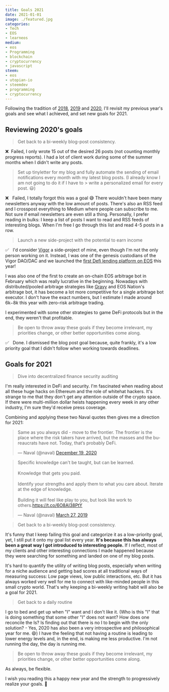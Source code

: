```yaml
---
title: Goals 2021
date: 2021-01-01
image: ./featured.jpg
categories:
- Tech
- EOS
- learneos
medium:
- eos
- Programming
- blockchain
- cryptocurrency
- javascript
steem:
- eos
- utopian-io
- steemdev
- programming
- cryptocurrency
---
```



Following the tradition of [2018](/goals-2018), [2019](/goals-2019) and [2020](/goals-2020), I'll revisit my previous year's goals and see what I achieved, and set new goals for 2021.

## Reviewing 2020's goals

> Get back to a bi-weekly blog-post consistency.

❌  &nbsp;Failed, I only wrote 15 out of the desired 26 posts (not counting monthly progress reports). I had a lot of client work during some of the summer months when I didn't write any posts.

> Set up tinyletter for my blog and fully automate the sending of email notifications every month with my latest blog posts. (I already know I am not going to do it if I have to > write a personalized email for every post. 😃)

❌ &nbsp; Failed, I totally forgot this was a goal 😅 There wouldn't have been many newsletters anyway with the low amount of posts. There's also an RSS feed and I crosspost everything to Medium where people can subscribe to me. Not sure if email newsletters are even still a thing. Personally, I prefer reading in bulks: I keep a list of posts I want to read and RSS feeds of interesting blogs. When I'm free I go through this list and read 4-5 posts in a row.

> Launch a new side-project with the potential to earn income

✅  &nbsp; I'd consider [Vigor](https://vigor.ai) a side-project of mine, even though I'm not the only person working on it.
Instead, I was one of the genesis custodians of the Vigor DAO/DAC and we launched the [first Defi lending platform on EOS](https://www.youtube.com/watch?v=3b_3C1t9ogo) this year!

I was also one of the first to create an on-chain EOS arbitrage bot in February which was really lucrative in the beginning.
Nowadays with distributed/pooled arbitrage strategies like [Gravy](https://www.gravydefi.com/) and EOS Nation's arbitrage bot, it has become a lot more competitive for a single arbitrage bot executor.
I don't have the exact numbers, but I estimate I made around 6k$-8k$ this year with zero-risk arbitrage trading.

I experimented with some other strategies to game DeFi protocols but in the end, they weren't that profitable.

> Be open to throw away these goals if they become irrelevant, my priorities change, or other better opportunities come along.

✅  &nbsp; Done. I dismissed the blog post goal because, quite frankly, it's a low priority goal that I didn't follow when working towards deadlines.

## Goals for 2021

> Dive into decentralized finance security auditing

I'm really interested in DeFi and security. I'm fascinated when reading about all these huge hacks on Ethereum and the role of whitehat hackers.
It's strange to me that they don't get any attention outside of the crypto space.
If there were multi-million dollar heists happening every week in any other industry, I'm sure they'd receive press coverage.

Combining and applying these two Naval quotes then gives me a direction for 2021:

<blockquote class="twitter-tweet"><p lang="en" dir="ltr">Same as you always did - move to the frontier. The frontier is the place where the risk takers have arrived, but the masses and the bureaucrats have not. Today, that’s probably DeFi.</p>&mdash; Naval (@naval) <a href="https://twitter.com/naval/status/1340201686539751427?ref_src=twsrc%5Etfw">December 19, 2020</a></blockquote> <script async src="https://platform.twitter.com/widgets.js" charset="utf-8"></script>

<blockquote class="twitter-tweet"><p lang="en" dir="ltr">Specific knowledge can&#39;t be taught, but can be learned.<br><br>Knowledge that gets you paid.<br><br>Identify your strengths and apply them to what you care about. Iterate at the edge of knowledge.<br><br>Building it will feel like play to you, but look like work to others.<a href="https://t.co/6O8AI38PtY">https://t.co/6O8AI38PtY</a></p>&mdash; Naval (@naval) <a href="https://twitter.com/naval/status/1110947894364762113?ref_src=twsrc%5Etfw">March 27, 2019</a></blockquote> <script async src="https://platform.twitter.com/widgets.js" charset="utf-8"></script>

> Get back to a bi-weekly blog-post consistency.

It's funny that I keep failing this goal and categorize it as a low-priority goal, yet, I still put it onto my goal list every year.
**It's because this has always been a great way I got introduced to interesting people.**
If I reflect, most of my clients and other interesting connections I made happened because they were searching for something and landed on one of my blog posts.

It's hard to quantify the utility of writing blog posts, especially when writing for a niche audience and getting bad scores at all traditional ways of measuring success: Low page views, low public interactions, etc.
But it has always worked very well for me to connect with like-minded people in this small crypto world.
That's why keeping a bi-weekly writing habit will also be a goal for 2021.

> Get back to a daily routine

I go to bed and get up when "I" want and I don't like it. (Who is this "I" that is doing something that some other "I" does not want? How does one reconcile the Is? Is finding out that there is no I to begin with the only solution? - Yes, 2020 has also been a very introspective and philosophical year for me. 😄)
I have the feeling that not having a routine is leading to lower energy levels and, in the end, is making me less productive.
I'm not running the day, the day is running me.

> Be open to throw away these goals if they become irrelevant, my priorities change, or other better opportunities come along.

As always, be flexible.

I wish you reading this a happy new year and the strength to progressively realize your goals. 🎉

<!--

For the first time, I didn't add a "build a side project and earn money with it" goal. I realized it never made much sense. It consists of two sub-goals:

1. Build a side project
2. Earn money

I think coupling 2) to 1) makes it a lot harder than achieving both goals individually.
If one wants to earn money, it's usually easier to find employment or invest it.
So why is the goal to do 2) by doing 1)? I don't have a good answer for this, so I'll not have this goal anymore.
I think the reasoning has always been that it's more fun to work on your own projects than to work for someone else.
But even when working for your own projects and earning money, you are essentially working for the ones giving you the money. (Unless you have a truly clientless market like arbitrage trading.) -->

